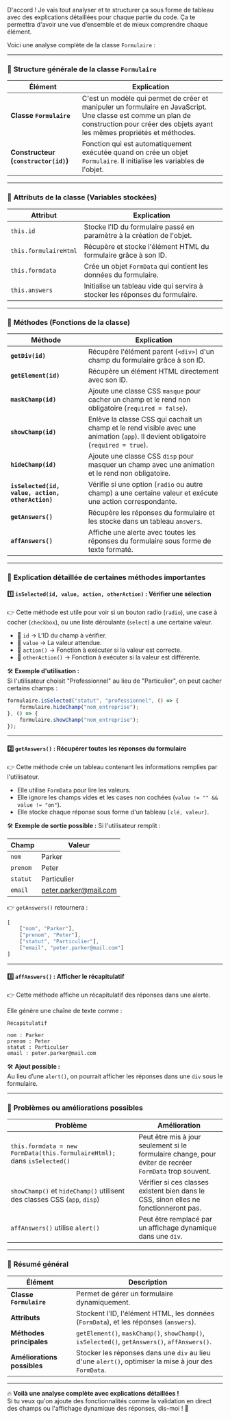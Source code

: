 D'accord ! Je vais tout analyser et te structurer ça sous forme de tableau avec des explications détaillées pour chaque partie du code. Ça te permettra d'avoir une vue d’ensemble et de mieux comprendre chaque élément.  

Voici une analyse complète de la classe `Formulaire` :  

---

### 📌 **Structure générale de la classe `Formulaire`**
| Élément | Explication |
|---------|------------|
| **Classe `Formulaire`** | C'est un modèle qui permet de créer et manipuler un formulaire en JavaScript. Une classe est comme un plan de construction pour créer des objets ayant les mêmes propriétés et méthodes. |
| **Constructeur (`constructor(id)`)** | Fonction qui est automatiquement exécutée quand on crée un objet `Formulaire`. Il initialise les variables de l'objet. |

---

### 📌 **Attributs de la classe (Variables stockées)**
| Attribut | Explication |
|----------|------------|
| `this.id` | Stocke l'ID du formulaire passé en paramètre à la création de l'objet. |
| `this.formulaireHtml` | Récupère et stocke l'élément HTML du formulaire grâce à son ID. |
| `this.formdata` | Crée un objet `FormData` qui contient les données du formulaire. |
| `this.answers` | Initialise un tableau vide qui servira à stocker les réponses du formulaire. |

---

### 📌 **Méthodes (Fonctions de la classe)**
| Méthode | Explication |
|---------|------------|
| **`getDiv(id)`** | Récupère l'élément parent (`<div>`) d'un champ du formulaire grâce à son ID. |
| **`getElement(id)`** | Récupère un élément HTML directement avec son ID. |
| **`maskChamp(id)`** | Ajoute une classe CSS `masque` pour cacher un champ et le rend non obligatoire (`required = false`). |
| **`showChamp(id)`** | Enlève la classe CSS qui cachait un champ et le rend visible avec une animation (`app`). Il devient obligatoire (`required = true`). |
| **`hideChamp(id)`** | Ajoute une classe CSS `disp` pour masquer un champ avec une animation et le rend non obligatoire. |
| **`isSelected(id, value, action, otherAction)`** | Vérifie si une option (`radio` ou autre champ) a une certaine valeur et exécute une action correspondante. |
| **`getAnswers()`** | Récupère les réponses du formulaire et les stocke dans un tableau `answers`. |
| **`affAnswers()`** | Affiche une alerte avec toutes les réponses du formulaire sous forme de texte formaté. |

---

### 📌 **Explication détaillée de certaines méthodes importantes**

#### **1️⃣ `isSelected(id, value, action, otherAction)` : Vérifier une sélection**
👉 Cette méthode est utile pour voir si un bouton radio (`radio`), une case à cocher (`checkbox`), ou une liste déroulante (`select`) a une certaine valeur.

- 🔹 `id` → L'ID du champ à vérifier.
- 🔹 `value` → La valeur attendue.
- 🔹 `action()` → Fonction à exécuter si la valeur est correcte.
- 🔹 `otherAction()` → Fonction à exécuter si la valeur est différente.

🛠 **Exemple d'utilisation :**  
Si l'utilisateur choisit "Professionnel" au lieu de "Particulier", on peut cacher certains champs :

```js
formulaire.isSelected("statut", "professionnel", () => {
    formulaire.hideChamp("nom_entreprise");
}, () => {
    formulaire.showChamp("nom_entreprise");
});
```

---

#### **2️⃣ `getAnswers()` : Récupérer toutes les réponses du formulaire**
👉 Cette méthode crée un tableau contenant les informations remplies par l'utilisateur.

- Elle utilise `FormData` pour lire les valeurs.
- Elle ignore les champs vides et les cases non cochées (`value != "" && value != "on"`).
- Elle stocke chaque réponse sous forme d'un tableau `[clé, valeur]`.

🛠 **Exemple de sortie possible :**
Si l'utilisateur remplit :

| Champ | Valeur |
|-------|--------|
| `nom` | Parker |
| `prenom` | Peter |
| `statut` | Particulier |
| `email` | peter.parker@mail.com |

👉 `getAnswers()` retournera :  
```js
[
    ["nom", "Parker"],
    ["prenom", "Peter"],
    ["statut", "Particulier"],
    ["email", "peter.parker@mail.com"]
]
```

---

#### **3️⃣ `affAnswers()` : Afficher le récapitulatif**
👉 Cette méthode affiche un récapitulatif des réponses dans une alerte.  

Elle génère une chaîne de texte comme :

```
Récapitulatif

nom : Parker
prenom : Peter
statut : Particulier
email : peter.parker@mail.com
```

🛠 **Ajout possible :**  
Au lieu d’une `alert()`, on pourrait afficher les réponses dans une `div` sous le formulaire.

---

### 📌 **Problèmes ou améliorations possibles**
| Problème | Amélioration |
|----------|-------------|
| `this.formdata = new FormData(this.formulaireHtml);` dans `isSelected()` | Peut être mis à jour seulement si le formulaire change, pour éviter de recréer `FormData` trop souvent. |
| `showChamp()` et `hideChamp()` utilisent des classes CSS (`app`, `disp`) | Vérifier si ces classes existent bien dans le CSS, sinon elles ne fonctionneront pas. |
| `affAnswers()` utilise `alert()` | Peut être remplacé par un affichage dynamique dans une `div`. |

---

### 📌 **Résumé général**
| Élément | Description |
|---------|------------|
| **Classe `Formulaire`** | Permet de gérer un formulaire dynamiquement. |
| **Attributs** | Stockent l'ID, l'élément HTML, les données (`FormData`), et les réponses (`answers`). |
| **Méthodes principales** | `getElement()`, `maskChamp()`, `showChamp()`, `isSelected()`, `getAnswers()`, `affAnswers()`. |
| **Améliorations possibles** | Stocker les réponses dans une `div` au lieu d'une `alert()`, optimiser la mise à jour des `FormData`. |

---

🔥 **Voilà une analyse complète avec explications détaillées !**  
Si tu veux qu'on ajoute des fonctionnalités comme la validation en direct des champs ou l'affichage dynamique des réponses, dis-moi ! 🚀